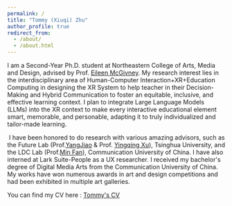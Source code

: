 ```yaml
---
permalink: /
title: "Tommy (Xiuqi) Zhu"
author_profile: true
redirect_from: 
  - /about/
  - /about.html
---
```

I am a Second-Year Ph.D. student at Northeastern College of Arts, Media and Design, advised by Prof. [Eileen McGivney](https://scholar.harvard.edu/mcgivney). My research interest lies in the interdisciplinary area of Human-Computer Interaction+XR+Education Computing in designing the XR System to help teacher in their Decision-Making and Hybrid Communication to foster an equitable, inclusive, and effective learning context. I plan to integrate Large Language Models (LLMs) into the XR context to make every interactive educational element smart, memorable, and personable, adapting it to truly individualized and tailor-made learning.

​
I have been honored to do research with various amazing advisors, such as the Future Lab (Prof.[YangJiao](https://thfl.tsinghua.edu.cn/en/yjdw/jzg/Central_Organization/r/Resercher/Yang_Jiao.htm) &  Prof. [Yingqing Xu](https://thfl.tsinghua.edu.cn/en/yjdw/jzg/Central_Organization/Human_Computer_Interaction__and_User_Experience/Resercher/Yingqing_Xu.htm)), Tsinghua University, and the LDC Lab (Prof.[Min Fan](https://scholar.google.com/citations?user=r43qpoUAAAAJ&hl=en)), Communication University of China. I have also interned at Lark Suite-People as a UX researcher. I received my bachelor's degree of Digital Media Arts from the Communication University of China. My works have won numerous awards in art and design competitions and had been exhibited in multiple art galleries.

You can find my CV here : [Tommy's CV](../assets/CV_TommyZhu.pdf)
